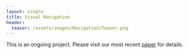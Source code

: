 ```yaml
---
layout: single
title: Visual Navigation
header:
  teaser: /assets/images/Navigation/Teaser.png
---
```

This is an ongoing project. Please visit our most recent [paper](https://arxiv.org/abs/2303.14347) for details.

